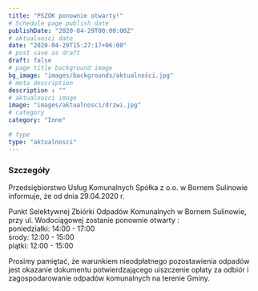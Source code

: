 ```yaml
---
title: "PSZOK ponownie otwarty!"
# Schedule page publish date
publishDate: "2020-04-29T00:00:00Z"
# aktualnosci date
date: "2020-04-29T15:27:17+06:00"
# post save as draft
draft: false
# page title background image
bg_image: "images/backgrounds/aktualności.jpg"
# meta description
description : ""
# aktualnosci image
image: "images/aktualnosci/drzwi.jpg"
# category
category: "Inne"

# type
type: "aktualnosci"
---
```


### Szczegóły

Przedsiębiorstwo Usług Komunalnych Spółka z o.o. w Bornem Sulinowie informuje, że od dnia 29.04.2020 r.

Punkt Selektywnej Zbiórki Odpadów Komunalnych w Bornem Sulinowie, przy ul. Wodociągowej zostanie ponownie otwarty :  
poniedziałki: 14:00 - 17:00  
środy: 12:00 - 15:00  
piątki: 12:00 - 15:00  

Prosimy pamiętać, że warunkiem nieodpłatnego pozostawienia odpadów jest okazanie dokumentu potwierdzającego uiszczenie opłaty za odbiór i zagospodarowanie odpadów komunalnych na terenie Gminy.